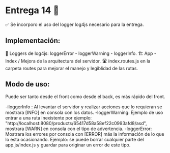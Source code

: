 # Entrega 14 📄
✅ Se incorporo el uso del logger log4js necesario para la entrega.

## Implementación:
🔎 Loggers de log4js: loggerError - loggerWarning - loggerInfo.
🏗️ App - Index / Mejora de la arquitectura del servidor.
🛣️ index.routes.js en la carpeta routes para mejorar el manejo y legiblidad de las rutas.

## Modo de uso:
Puede ser tanto desde el front como desde el back, es más rápido del front. 

-ℹloggerInfo : Al levantar el servidor y realizar acciones que lo requieran se mostrara [INFO] en consola con los datos.
-loggerWarning: Ejemplo de uso entrar a una ruta inexistente por ejemplo: "http://localhost:8080/products/65417d58a58ef22c0993afd8/asd", mostrara [WARN] en consola con el tipo de advertencia.
-loggerError: Mostrara los errores por consola con [ERROR] más la información de lo que lo esta ocasionando. Ejemplo: se puede borrar cualquier parte del app.js/index.js y guardar para originar un error de este tipo.